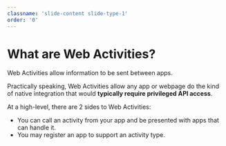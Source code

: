 ```yaml
---
classname: 'slide-content slide-type-1'
order: '0'
---
```


What are Web Activities?
========================

Web Activities allow information to be sent between apps.

Practically speaking, Web Activities allow any app or webpage do the kind of
native integration that would **typically require privileged API access**.

At a high-level, there are 2 sides to Web Activities:

* You can call an activity from your app and be presented with apps that can handle it.
* You may register an app to support an activity type.
